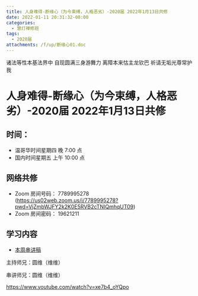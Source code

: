 ```yaml
---
title: 人身难得-断缘心（为今束缚，人格恶劣）-2020届 2022年1月13日共修
date: 2022-01-11 20:31:32-08:00
categories:
  - 慧灯禅修班
tags:
  - 2020届
attachments: /f/up/断缘心01.doc
---
```

诸法等性本基法界中 自现圆满三身游舞力 
离障本来怙主龙钦巴 祈请无垢光尊常护我

# 人身难得-断缘心（为今束缚，人格恶劣）-2020届 2022年1月13日共修

## 时间：

* 温哥华时间星期四 晚 7:00 点
* 国内时间星期五 上午 10:00 点

## 网络共修

* Zoom 房间号码： 7789995278 (<https://us02web.zoom.us/j/7789995278?pwd=VjZmbWJFY2k2K0E5RVB2cTNIQmhqUT09>)
* Zoom 房间密码： 19621211

## 学习内容

* [本周串讲稿](http://huidengchanxiu.net/hdv/f/up/断缘心01.doc)

主持师兄：圆维（维维）

串讲师兄：圆维（维维）

<https://www.youtube.com/watch?v=xe7b4_oYQpo>